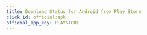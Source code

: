 ```yaml
---
title: Download Status for Android from Play Store
click_id: official:apk
official_app_key: PLAYSTORE
---
```

